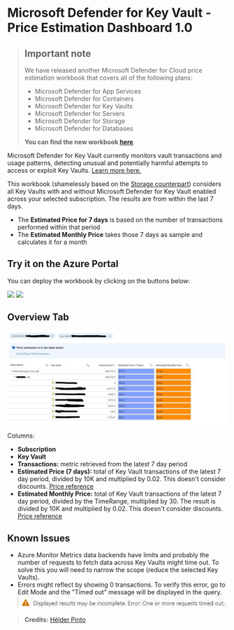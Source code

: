 # Microsoft Defender for Key Vault - Price Estimation Dashboard 1.0

> ## Important note
>  
> We have released another Microsoft Defender for Cloud price estimation workbook that covers all of the following plans:
>
> * Microsoft Defender for App Services
> * Microsoft Defender for Containers
> * Microsoft Defender for Key Vaults
> * Microsoft Defender for Servers
> * Microsoft Defender for Storage
> * Microsoft Defender for Databases
>
> **You can find the new workbook [here](https://github.com/Azure/Microsoft-Defender-for-Cloud/tree/main/Workbooks/Microsoft%20Defender%20for%20Cloud%20Price%20Estimation)**.

Microsoft Defender for Key Vault currently monitors vault transactions and usage patterns, detecting unusual and potentially harmful attempts to access or exploit Key Vaults. [Learn more here.](https://docs.microsoft.com/en-us/azure/security-center/defender-for-key-vault-introduction)

This workbook (shamelessly based on the [Storage counterpart](https://github.com/Azure/Microsoft-Defender-for-Cloud/tree/main/Workbooks/Azure%20Defender%20for%20Storage%20Price%20Estimation)) considers all Key Vaults with and without Microsoft Defender for Key Vault enabled across your selected subscription. The results are from within the last 7 days. 
- The **Estimated Price for 7 days** is based on the number of transactions performed within that period
- The **Estimated Monthly Price** takes those 7 days as sample and calculates it for a month

## Try it on the Azure Portal

You can deploy the workbook by clicking on the buttons below:

<a href="https://portal.azure.com/#create/Microsoft.Template/uri/https%3A%2F%2Fraw.githubusercontent.com%2FAzure%2FMicrosoft-Defender-for-Cloud%2Fmain%2FWorkbooks%2FMicrosoft%20Defender%20for%20Key%20Vault%20Price%20Estimation%2FarmTemplate.json" target="_blank"><img src="https://aka.ms/deploytoazurebutton"/></a>
<a href="https://portal.azure.us/#create/Microsoft.Template/uri/https%3A%2F%2Fraw.githubusercontent.com%2FAzure%2FMicrosoft-Defender-for-Cloud%2Fmain%2FWorkbooks%2FMicrosoft%20Defender%20for%20Key%20Vault%20Price%20Estimation%2FarmTemplate.json" target="_blank"><img src="https://aka.ms/deploytoazuregovbutton"/></a>

## Overview Tab
![Image of OverviewTab](overview.jpg)

Columns:
- **Subscription** 
- **Key Vault**
- **Transactions:** metric retrieved from the latest 7 day period
- **Estimated Price (7 days):** total of Key Vault transactions of the latest 7 day period, divided by 10K and multiplied by 0.02. This doesn't consider discounts. [Price reference](https://azure.microsoft.com/en-us/pricing/details/azure-defender/)
- **Estimated Monthly Price:** total of Key Vault transactions of the latest 7 day period, divided by the TimeRange, multiplied by 30. The result is divided by 10K and multiplied by 0.02. This doesn't consider discounts. [Price reference](https://azure.microsoft.com/en-us/pricing/details/azure-defender/)

## Known Issues
- Azure Monitor Metrics data backends have limits and probably the number of requests to fetch data across Key Vaults might time out. To solve this you will need to narrow the scope (reduce the selected Key Vaults). 
- Errors might reflect by showing 0 transactions. To verify this error, go to Edit Mode and the "Timed out" message will be displayed in the query. 
![Image of Error](error.jpg)

> **Credits:** [Hélder Pinto](https://www.linkedin.com/in/hspinto/)
